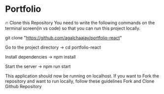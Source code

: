 # Portfolio
🔥 Clone this Repository
You need to write the following commands on the terminal screen(in vs code) so that you can run this project locally.

git clone "https://github.com/agalchaajay/portfolio-react"
  
Go to the project directory -> cd portfolio-react

Install dependencies -> npm install

Start the server -> npm run start

This application should now be running on localhost. If you want to Fork the repository and want to run locally, follow these guidelines Fork and Clone Github Repository

